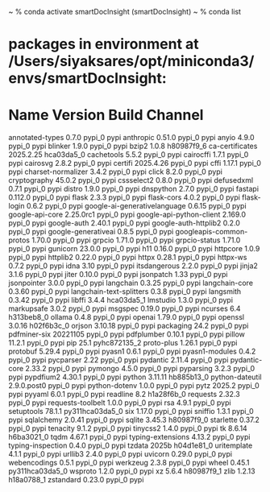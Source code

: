 ~ % conda activate smartDocInsight
(smartDocInsight) ~ % conda list
# packages in environment at /Users/siyaksares/opt/miniconda3/envs/smartDocInsight:
#
# Name                          Version          Build            Channel
annotated-types                 0.7.0            pypi_0           pypi
anthropic                       0.51.0           pypi_0           pypi
anyio                           4.9.0            pypi_0           pypi
blinker                         1.9.0            pypi_0           pypi
bzip2                           1.0.8            h80987f9_6
ca-certificates                 2025.2.25        hca03da5_0
cachetools                      5.5.2            pypi_0           pypi
cairocffi                       1.7.1            pypi_0           pypi
cairosvg                        2.8.2            pypi_0           pypi
certifi                         2025.4.26        pypi_0           pypi
cffi                            1.17.1           pypi_0           pypi
charset-normalizer              3.4.2            pypi_0           pypi
click                           8.2.0            pypi_0           pypi
cryptography                    45.0.2           pypi_0           pypi
cssselect2                      0.8.0            pypi_0           pypi
defusedxml                      0.7.1            pypi_0           pypi
distro                          1.9.0            pypi_0           pypi
dnspython                       2.7.0            pypi_0           pypi
fastapi                         0.112.0          pypi_0           pypi
flask                           2.3.3            pypi_0           pypi
flask-cors                      4.0.2            pypi_0           pypi
flask-login                     0.6.2            pypi_0           pypi
google-ai-generativelanguage    0.6.15           pypi_0           pypi
google-api-core                 2.25.0rc1        pypi_0           pypi
google-api-python-client        2.169.0          pypi_0           pypi
google-auth                     2.40.1           pypi_0           pypi
google-auth-httplib2            0.2.0            pypi_0           pypi
google-generativeai             0.8.5            pypi_0           pypi
googleapis-common-protos        1.70.0           pypi_0           pypi
grpcio                          1.71.0           pypi_0           pypi
grpcio-status                   1.71.0           pypi_0           pypi
gunicorn                        23.0.0           pypi_0           pypi
h11                             0.16.0           pypi_0           pypi
httpcore                        1.0.9            pypi_0           pypi
httplib2                        0.22.0           pypi_0           pypi
httpx                           0.28.1           pypi_0           pypi
httpx-ws                        0.7.2            pypi_0           pypi
idna                            3.10             pypi_0           pypi
itsdangerous                    2.2.0            pypi_0           pypi
jinja2                          3.1.6            pypi_0           pypi
jiter                           0.10.0           pypi_0           pypi
jsonpatch                       1.33             pypi_0           pypi
jsonpointer                     3.0.0            pypi_0           pypi
langchain                       0.3.25           pypi_0           pypi
langchain-core                  0.3.60           pypi_0           pypi
langchain-text-splitters        0.3.8            pypi_0           pypi
langsmith                       0.3.42           pypi_0           pypi
libffi                          3.4.4            hca03da5_1
lmstudio                        1.3.0            pypi_0           pypi
markupsafe                      3.0.2            pypi_0           pypi
msgspec                         0.19.0           pypi_0           pypi
ncurses                         6.4              h313beb8_0
ollama                          0.4.8            pypi_0           pypi
openai                          1.79.0           pypi_0           pypi
openssl                         3.0.16           h02f6b3c_0
orjson                          3.10.18          pypi_0           pypi
packaging                       24.2             pypi_0           pypi
pdfminer-six                    20221105         pypi_0           pypi
pdfplumber                      0.10.1           pypi_0           pypi
pillow                          11.2.1           pypi_0           pypi
pip                             25.1             pyhc872135_2
proto-plus                      1.26.1           pypi_0           pypi
protobuf                        5.29.4           pypi_0           pypi
pyasn1                          0.6.1            pypi_0           pypi
pyasn1-modules                  0.4.2            pypi_0           pypi
pycparser                       2.22             pypi_0           pypi
pydantic                        2.11.4           pypi_0           pypi
pydantic-core                   2.33.2           pypi_0           pypi
pymongo                         4.5.0            pypi_0           pypi
pyparsing                       3.2.3            pypi_0           pypi
pypdfium2                       4.30.1           pypi_0           pypi
python                          3.11.11          hb885b13_0
python-dateutil                 2.9.0.post0      pypi_0           pypi
python-dotenv                   1.0.0            pypi_0           pypi
pytz                            2025.2           pypi_0           pypi
pyyaml                          6.0.1            pypi_0           pypi
readline                        8.2              h1a28f6b_0
requests                        2.32.3           pypi_0           pypi
requests-toolbelt               1.0.0            pypi_0           pypi
rsa                             4.9.1            pypi_0           pypi
setuptools                      78.1.1           py311hca03da5_0
six                             1.17.0           pypi_0           pypi
sniffio                         1.3.1            pypi_0           pypi
sqlalchemy                      2.0.41           pypi_0           pypi
sqlite                          3.45.3           h80987f9_0
starlette                       0.37.2           pypi_0           pypi
tenacity                        9.1.2            pypi_0           pypi
tinycss2                        1.4.0            pypi_0           pypi
tk                              8.6.14           h6ba3021_0
tqdm                            4.67.1           pypi_0           pypi
typing-extensions               4.13.2           pypi_0           pypi
typing-inspection               0.4.0            pypi_0           pypi
tzdata                          2025b            h04d1e81_0
uritemplate                     4.1.1            pypi_0           pypi
urllib3                         2.4.0            pypi_0           pypi
uvicorn                         0.29.0           pypi_0           pypi
webencodings                    0.5.1            pypi_0           pypi
werkzeug                        2.3.8            pypi_0           pypi
wheel                           0.45.1           py311hca03da5_0
wsproto                         1.2.0            pypi_0           pypi
xz                              5.6.4            h80987f9_1
zlib                            1.2.13           h18a0788_1
zstandard                       0.23.0           pypi_0           pypi
